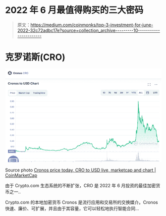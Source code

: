# 2022 年 6 月最值得购买的三大密码

> 原文：<https://medium.com/coinmonks/top-3-investment-for-june-2022-32c72adbc17e?source=collection_archive---------10----------------------->

# 克罗诺斯(CRO)

![](img/f0fcbd7921b30d78b12fc115a094944f.png)

Source photo [Cronos price today, CRO to USD live, marketcap and chart | CoinMarketCap](https://coinmarketcap.com/currencies/cronos/)

由于 Crypto.com 生态系统的不断扩张，CRO 是 2022 年 6 月投资的最佳加密货币之一..

Crypto.com 的本地加密货币 Cronos 是流行应用和交易所的交换媒介。Cronos 快速、廉价、可扩展，并且由于其容量，它可以轻松地执行智能合同…